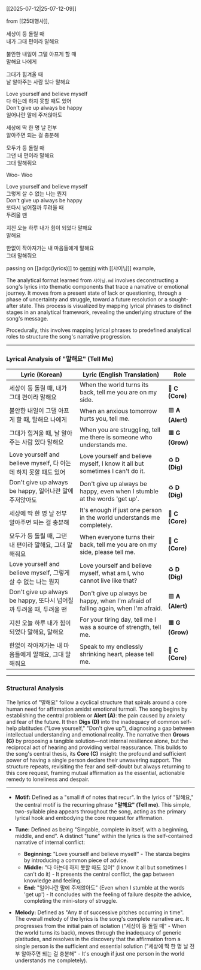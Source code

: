 [[2025-07-12|25-07-12-09]]

from [[25대행사]],

세상이 등 돌릴 때  
내가 그대 편이라 말해요

불안한 내일이 그댈 아프게 할 때  
말해요 나에게

그대가 힘겨울 때  
날 알아주는 사람 있다 말해요

Love yourself and believe myself  
다 아는데 하지 못할 때도 있어  
Don't give up always be happy  
일어나란 말에 주저앉아도

세상에 딱 한 명 날 전부  
알아주면 되는 걸 충분해

모두가 등 돌릴 때  
그댄 내 편이라 말해요  
그대 말해줘요

Woo- Woo

Love yourself and believe myself  
그렇게 살 수 없는 나는 뭔지  
Don't give up always be happy  
또다시 넘어질까 두려울 때  
두려울 땐

지친 오늘 하루 내가 힘이 되었다 말해요  
말해요

한없이 작아져가는 내 마음들에게 말해요  
그대 말해줘요

passing on [[adgc(lyrics)]] to [gemini](https://gemini.google.com/app/c044c34f1a345e4a) with [[샤이닝]] example, 

The analytical format learned from `샤이닝.md` involves deconstructing a song's lyrics into thematic components that trace a narrative or emotional journey. It moves from a present state of lack or questioning, through a phase of uncertainty and struggle, toward a future resolution or a sought-after state. This process is visualized by mapping lyrical phrases to distinct stages in an analytical framework, revealing the underlying structure of the song's message.

Procedurally, this involves mapping lyrical phrases to predefined analytical roles to structure the song's narrative progression.

---

### Lyrical Analysis of "말해요" (Tell Me)

|Lyric (Korean)|Lyric (English Translation)|Role|
|---|---|---|
|세상이 등 돌릴 때, 내가 그대 편이라 말해요|When the world turns its back, tell me you are on my side.|🔴 **C (Core)**|
|불안한 내일이 그댈 아프게 할 때, 말해요 나에게|When an anxious tomorrow hurts you, tell me.|🟪 **A (Alert)**|
|그대가 힘겨울 때, 날 알아주는 사람 있다 말해요|When you are struggling, tell me there is someone who understands me.|🟧 **G (Grow)**|
|Love yourself and believe myself, 다 아는데 하지 못할 때도 있어|Love yourself and believe myself, I know it all but sometimes I can't do it.|♻️ **D (Dig)**|
|Don't give up always be happy, 일어나란 말에 주저앉아도|Don't give up always be happy, even when I stumble at the words 'get up'.|♻️ **D (Dig)**|
|세상에 딱 한 명 날 전부 알아주면 되는 걸 충분해|It's enough if just one person in the world understands me completely.|🔴 **C (Core)**|
|모두가 등 돌릴 때, 그댄 내 편이라 말해요, 그대 말해줘요|When everyone turns their back, tell me you are on my side, please tell me.|🔴 **C (Core)**|
|Love yourself and believe myself, 그렇게 살 수 없는 나는 뭔지|Love yourself and believe myself, what am I, who cannot live like that?|♻️ **D (Dig)**|
|Don't give up always be happy, 또다시 넘어질까 두려울 때, 두려울 땐|Don't give up always be happy, when I'm afraid of falling again, when I'm afraid.|🟪 **A (Alert)**|
|지친 오늘 하루 내가 힘이 되었다 말해요, 말해요|For your tiring day, tell me I was a source of strength, tell me.|🟧 **G (Grow)**|
|한없이 작아져가는 내 마음들에게 말해요, 그대 말해줘요|Speak to my endlessly shrinking heart, please tell me.|🔴 **C (Core)**|

---

### Structural Analysis

The lyrics of "말해요" follow a cyclical structure that spirals around a core human need for affirmation amidst emotional turmoil. The song begins by establishing the central problem or **Alert (A)**: the pain caused by anxiety and fear of the future. It then **Digs (D)** into the inadequacy of common self-help platitudes ("Love yourself," "Don't give up"), diagnosing a gap between intellectual understanding and emotional reality. The narrative then **Grows (G)** by proposing a tangible solution—not internal resilience alone, but the reciprocal act of hearing and providing verbal reassurance. This builds to the song's central thesis, its **Core (C)** insight: the profound and sufficient power of having a single person declare their unwavering support. The structure repeats, revisiting the fear and self-doubt but always returning to this core request, framing mutual affirmation as the essential, actionable remedy to loneliness and despair.

---
- **Motif:** Defined as a "small # of notes that recur". In the lyrics of "말해요," the central motif is the recurring phrase **"말해요" (Tell me)**. This simple, two-syllable plea appears throughout the song, acting as the primary lyrical hook and embodying the core request for affirmation.
    
- **Tune:** Defined as being "Singable, complete in itself, with a beginning, middle, and end". A distinct "tune" within the lyrics is the self-contained narrative of internal conflict:
    
    - **Beginning:** "Love yourself and believe myself" - The stanza begins by introducing a common piece of advice.
    - **Middle:** "다 아는데 하지 못할 때도 있어" (I know it all but sometimes I can't do it) - It presents the central conflict, the gap between knowledge and feeling.
    - **End:** "일어나란 말에 주저앉아도" (Even when I stumble at the words 'get up') - It concludes with the feeling of failure despite the advice, completing the mini-story of struggle.
        
- **Melody:** Defined as "Any # of successive pitches occurring in time". The overall melody of the lyrics is the song's complete narrative arc. It progresses from the initial pain of isolation ("세상이 등 돌릴 때" - When the world turns its back), moves through the inadequacy of generic platitudes, and resolves in the discovery that the affirmation from a single person is the sufficient and essential solution ("세상에 딱 한 명 날 전부 알아주면 되는 걸 충분해" - It's enough if just one person in the world understands me completely).
